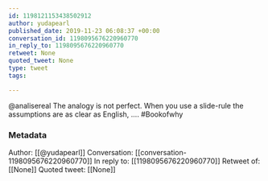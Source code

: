 ```yaml
---
id: 1198121153438502912
author: yudapearl
published_date: 2019-11-23 06:08:37 +00:00
conversation_id: 1198095676220960770
in_reply_to: 1198095676220960770
retweet: None
quoted_tweet: None
type: tweet
tags:

---
```


@analisereal The analogy is not perfect. When you use a slide-rule the assumptions are as clear as English, .... #Bookofwhy

### Metadata

Author: [[@yudapearl]]
Conversation: [[conversation-1198095676220960770]]
In reply to: [[1198095676220960770]]
Retweet of: [[None]]
Quoted tweet: [[None]]
